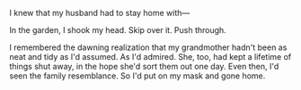 I knew that my husband had to stay home with—

In the garden, I shook my head. Skip over it. Push through.

I remembered the dawning realization that my grandmother hadn't been as neat and tidy as I'd assumed. As I'd admired. She, too, had kept a lifetime of things shut away, in the hope she'd sort them out one day. Even then, I'd seen the family resemblance. So I'd put on my mask and gone home. 